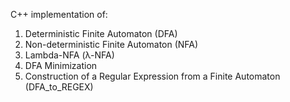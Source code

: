 C++ implementation of:
1. Deterministic Finite Automaton (DFA)
2. Non-deterministic Finite Automaton (NFA)
3. Lambda-NFA (λ-NFA) 
4. DFA Minimization
5. Construction of a Regular Expression from a Finite Automaton (DFA_to_REGEX)
